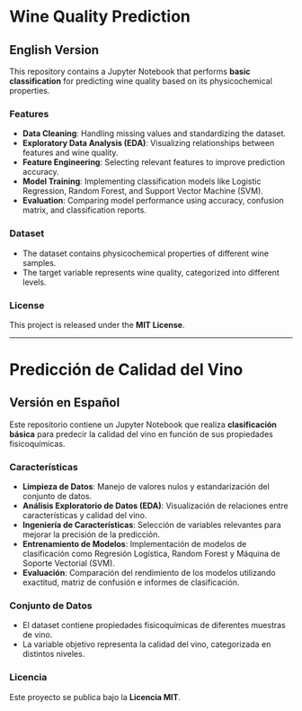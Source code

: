 # Wine Quality Prediction

## English Version

This repository contains a Jupyter Notebook that performs **basic classification** for predicting wine quality based on its physicochemical properties.

### Features
- **Data Cleaning**: Handling missing values and standardizing the dataset.
- **Exploratory Data Analysis (EDA)**: Visualizing relationships between features and wine quality.
- **Feature Engineering**: Selecting relevant features to improve prediction accuracy.
- **Model Training**: Implementing classification models like Logistic Regression, Random Forest, and Support Vector Machine (SVM).
- **Evaluation**: Comparing model performance using accuracy, confusion matrix, and classification reports.

### Dataset
- The dataset contains physicochemical properties of different wine samples.
- The target variable represents wine quality, categorized into different levels.

### License
This project is released under the **MIT License**.

---

# Predicción de Calidad del Vino

## Versión en Español

Este repositorio contiene un Jupyter Notebook que realiza **clasificación básica** para predecir la calidad del vino en función de sus propiedades fisicoquímicas.

### Características
- **Limpieza de Datos**: Manejo de valores nulos y estandarización del conjunto de datos.
- **Análisis Exploratorio de Datos (EDA)**: Visualización de relaciones entre características y calidad del vino.
- **Ingeniería de Características**: Selección de variables relevantes para mejorar la precisión de la predicción.
- **Entrenamiento de Modelos**: Implementación de modelos de clasificación como Regresión Logística, Random Forest y Máquina de Soporte Vectorial (SVM).
- **Evaluación**: Comparación del rendimiento de los modelos utilizando exactitud, matriz de confusión e informes de clasificación.

### Conjunto de Datos
- El dataset contiene propiedades fisicoquímicas de diferentes muestras de vino.
- La variable objetivo representa la calidad del vino, categorizada en distintos niveles.

### Licencia
Este proyecto se publica bajo la **Licencia MIT**.



